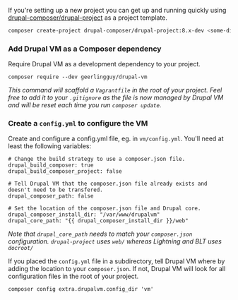 If you're setting up a new project you can get up and running quickly using [drupal-composer/drupal-project](https://github.com/drupal-composer/drupal-project) as a project template.

```sh
composer create-project drupal-composer/drupal-project:8.x-dev <some-dir> --stability dev --no-interaction
```

### Add Drupal VM as a Composer dependency

Require Drupal VM as a development dependency to your project.

    composer require --dev geerlingguy/drupal-vm

_This command will scaffold a `Vagrantfile` in the root of your project. Feel free to add it to your `.gitignore` as the file is now managed by Drupal VM and will be reset each time you run `composer update`._

### Create a `config.yml` to configure the VM

Create and configure a config.yml file, eg. in `vm/config.yml`. You'll need at least the following variables:

    # Change the build strategy to use a composer.json file.
    drupal_build_composer: true
    drupal_build_composer_project: false

    # Tell Drupal VM that the composer.json file already exists and doesn't need to be transfered.
    drupal_composer_path: false

    # Set the location of the composer.json file and Drupal core.
    drupal_composer_install_dir: "/var/www/drupalvm"
    drupal_core_path: "{{ drupal_composer_install_dir }}/web"

_Note that `drupal_core_path` needs to match your `composer.json` configuration. `drupal-project` uses `web/` whereas Lightning and BLT uses `docroot/`_

If you placed the `config.yml` file in a subdirectory, tell Drupal VM where by adding the location to your `composer.json`. If not, Drupal VM will look for all configuration files in the root of your project.

    composer config extra.drupalvm.config_dir 'vm'
